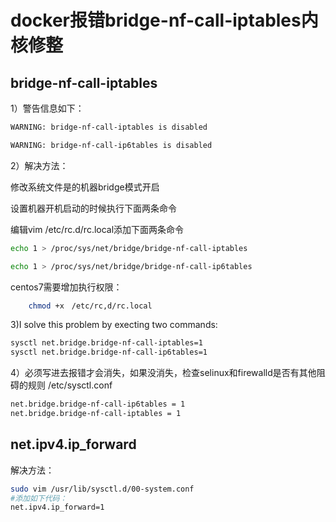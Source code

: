 # docker报错bridge-nf-call-iptables内核修整

## bridge-nf-call-iptables



1）警告信息如下：

```bash
WARNING: bridge-nf-call-iptables is disabled

WARNING: bridge-nf-call-ip6tables is disabled
```

2）解决方法：

修改系统文件是的机器bridge模式开启

设置机器开机启动的时候执行下面两条命令

编辑vim /etc/rc.d/rc.local添加下面两条命令

```bash
echo 1 > /proc/sys/net/bridge/bridge-nf-call-iptables

echo 1 > /proc/sys/net/bridge/bridge-nf-call-ip6tables
```

centos7需要增加执行权限：
```bash
    chmod +x　/etc/rc,d/rc.local
```
3)I solve this problem by execting two commands:

```bash
sysctl net.bridge.bridge-nf-call-iptables=1
sysctl net.bridge.bridge-nf-call-ip6tables=1
```

4）必须写进去报错才会消失，如果没消失，检查selinux和firewalld是否有其他阻碍的规则 /etc/sysctl.conf

```bash
net.bridge.bridge-nf-call-ip6tables = 1
net.bridge.bridge-nf-call-iptables = 1
```





## net.ipv4.ip_forward

解决方法：

```bash
sudo vim /usr/lib/sysctl.d/00-system.conf
#添加如下代码：
net.ipv4.ip_forward=1
```

